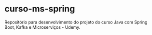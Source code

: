# curso-ms-spring
Repositório para desenvolvimento do projeto do curso Java com Spring Boot, Kafka e Microserviços - Udemy. 
